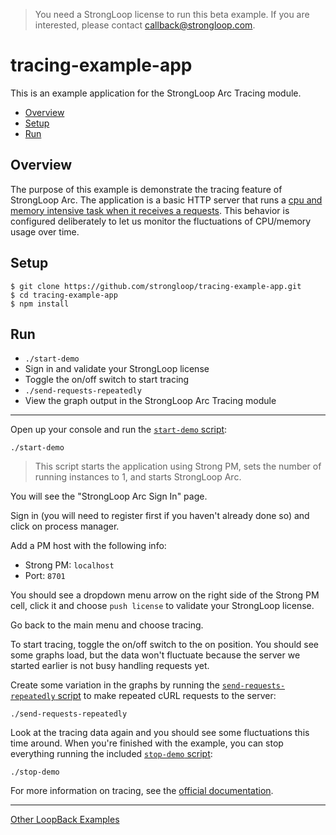 > You need a StrongLoop license to run this beta example. If you are
interested, please contact callback@strongloop.com.

# tracing-example-app

This is an example application for the StrongLoop Arc Tracing module.

- [Overview](#overview)
- [Setup](#setup)
- [Run](#run)

## Overview

The purpose of this example is demonstrate the tracing feature of StrongLoop
Arc. The application is a basic HTTP server that runs a [cpu and memory
intensive task when it receives a requests](index.js#L10-L17). This behavior is
configured deliberately to let us monitor the fluctuations of CPU/memory usage
over time.

## Setup

```
$ git clone https://github.com/strongloop/tracing-example-app.git
$ cd tracing-example-app
$ npm install
```

## Run

- `./start-demo`
- Sign in and validate your StrongLoop license
- Toggle the on/off switch to start tracing
- `./send-requests-repeatedly`
- View the graph output in the StrongLoop Arc Tracing module

---

Open up your console and run the [`start-demo` script](start-demo):

```
./start-demo
```

> This script starts the application using Strong PM, sets the number of running
instances to 1, and starts StrongLoop Arc.

You will see the "StrongLoop Arc Sign In" page.

Sign in (you will need to register first if you haven't already done so) and
click on process manager.

Add a PM host with the following info:

- Strong PM: `localhost`
- Port: `8701`

You should see a dropdown menu arrow on the right side of the Strong PM cell,
click it and choose `push license` to validate your StrongLoop license.

Go back to the main menu and choose tracing.

To start tracing, toggle the on/off switch to the on position. You should see
some graphs load, but the data won't fluctuate because the server we started
earlier is not busy handling requests yet.

Create some variation in the graphs by running the [`send-requests-repeatedly`
script](send-requests-repeatedly) to make repeated cURL requests to the server:

```
./send-requests-repeatedly
```

Look at the tracing data again and you should see some fluctuations this time
around. When you're finished with the example, you can stop everything running
the included [`stop-demo` script](stop-demo):

```
./stop-demo
```

For more information on tracing, see the [official documentation](http://docs.strongloop.com/display/SLC/Tracing).

---

[Other LoopBack Examples](https://github.com/strongloop/loopback-example)
